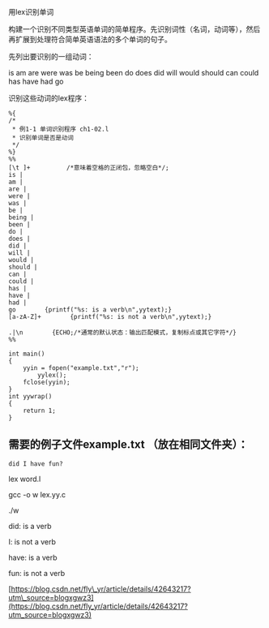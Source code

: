 用lex识别单词

构建一个识别不同类型英语单词的简单程序。先识别词性（名词，动词等），然后再扩展到处理符合简单英语语法的多个单词的句子。

先列出要识别的一组动词：

is    am   are   were   was   be  being  been   do  does  did  will   would  should  can  could  has  have  had  go

识别这些动词的lex程序：

```
%{
/*
 * 例1-1 单词识别程序 ch1-02.l
 * 识别单词是否是动词
 */
%}
%%
[\t ]+          /*意味着空格的正闭包，忽略空白*/; 
is |
am |
are |
were |
was |
be |
being |
been |
do |
does |
did |
will |
would |
should |
can |
could |
has |
have |
had |
go        {printf("%s: is a verb\n",yytext);}
[a-zA-Z]+        {printf("%s: is not a verb\n",yytext);}

.|\n        {ECHO;/*通常的默认状态：输出匹配模式，复制标点或其它字符*/}
%%

int main()
{
    yyin = fopen("example.txt","r");
        yylex();
    fclose(yyin);
}
int yywrap()
{
    return 1;
}
```

## 需要的例子文件example.txt （放在相同文件夹）：

```
did I have fun?
```

lex word.l

gcc -o w lex.yy.c

./w

did: is a verb

I: is not a verb

have: is a verb

fun: is not a verb

[https://blog.csdn.net/fly\_yr/article/details/42643217?utm\_source=blogxgwz3](https://blog.csdn.net/fly_yr/article/details/42643217?utm_source=blogxgwz3)

